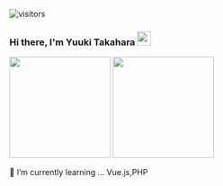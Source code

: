 ![visitors](https://visitor-badge.glitch.me/badge?page_id=Takaharayuuki.visitor-badge)
### Hi there, I'm Yuuki Takahara <img src="https://media.giphy.com/media/hvRJCLFzcasrR4ia7z/giphy.gif" width="25px">

<p>
  <img height="180em" src="https://github-readme-stats.vercel.app/api?username=Takaharayuuki&show_icons=true&hide_border=true&&count_private=true&include_all_commits=true" />
  <img height="180em" src="https://github-readme-stats.vercel.app/api/top-langs/?username=Takaharayuuki&exclude_repo=KNN-Image-Classification&show_icons=true&hide_border=true&layout=compact&langs_count=8"/>
</p>

🌱 I’m currently learning ... Vue.js,PHP
